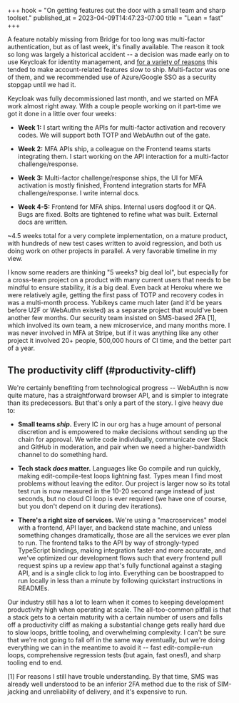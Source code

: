 +++
hook = "On getting features out the door with a small team and sharp toolset."
published_at = 2023-04-09T14:47:23-07:00
title = "Lean = fast"
+++

A feature notably missing from Bridge for too long was multi-factor authentication, but as of last week, it's finally available. The reason it took so long was largely a historical accident -- a decision was made early on to use Keycloak for identity management, and [for a variety of reasons](/atoms/gkoxmy2) this tended to make account-related features slow to ship. Multi-factor was one of them, and we recommended use of Azure/Google SSO as a security stopgap until we had it.

Keycloak was fully decommissioned last month, and we started on MFA work almost right away. With a couple people working on it part-time we got it done in a little over four weeks:

* **Week 1:** I start writing the APIs for multi-factor activation and recovery codes. We will support both TOTP and WebAuthn out of the gate.

* **Week 2:** MFA APIs ship, a colleague on the Frontend teams starts integrating them. I start working on the API interaction for a multi-factor challenge/response.

* **Week 3:** Multi-factor challenge/response ships, the UI for MFA activation is mostly finished, Frontend integration starts for MFA challenge/response. I write internal docs.

* **Week 4-5:** Frontend for MFA ships. Internal users dogfood it or QA. Bugs are fixed. Bolts are tightened to refine what was built. External docs are written.

~4.5 weeks total for a very complete implementation, on a mature product, with hundreds of new test cases written to avoid regression, and both us doing work on other projects in parallel. A very favorable timeline in my view.

I know some readers are thinking "5 weeks? big deal lol", but especially for a cross-team project on a product with many current users that needs to be mindful to ensure stability, it _is_ a big deal. Even back at Heroku where we were relatively agile, getting the first pass of TOTP and recovery codes in was a multi-month process. Yubikeys came much later (and it'd be years before U2F or WebAuthn existed) as a separate project that would've been another few months. Our security team insisted on SMS-based 2FA [1], which involved its own team, a new microservice, and many months more. I was never involved in MFA at Stripe, but if it was anything like any other project it involved 20+ people, 500,000 hours of CI time, and the better part of a year.

## The productivity cliff (#productivity-cliff)

We're certainly benefiting from technological progress -- WebAuthn is now quite mature, has a straightforward browser API, and is simpler to integrate than its predecessors. But that's only a part of the story. I give heavy due to:

* **Small teams _ship_.** Every IC in our org has a huge amount of personal discretion and is empowered to make decisions without sending up the chain for approval. We write code individually,  communicate over Slack and GitHub in moderation, and pair when we need a higher-bandwidth channel to do something hard.

* **Tech stack _does_ matter.** Languages like Go compile and run quickly, making edit-compile-test loops lightning fast. Types mean I find most problems without leaving the editor. Our project is larger now so its total test run is now measured in the 10-20 second range instead of just seconds, but no cloud CI loop is ever required (we have one of course, but you don't depend on it during dev iterations).

* **There's a right size of services.** We're using a "macroservices" model with a frontend, API layer, and backend state machine, and unless something changes dramatically, those are all the services we ever plan to run. The frontend talks to the API by way of strongly-typed TypeScript bindings, making integration faster and more accurate, and we've optimized our development flows such that every frontend pull request spins up a review app that's fully functional against a staging API, and is a single click to log into. Everything can be boostrapped to run locally in less than a minute by following quickstart instructions in READMEs.

Our industry still has a lot to learn when it comes to keeping development productivity high when operating at scale. The all-too-common pitfall is that a stack gets to a certain maturity with a certain number of users and falls off a productivity cliff as making a substantial change gets really hard due to slow loops, brittle tooling, and overwhelming complexity. I can't be sure that we're not going to fall off in the same way eventually, but we're doing everything we can in the meantime to avoid it -- fast edit-compile-run loops, comprehensive regression tests (but again, fast ones!), and sharp tooling end to end.

[1] For reasons I still have trouble understanding. By that time, SMS was already well understood to be an inferior 2FA method due to the risk of SIM-jacking and unreliability of delivery, and it's expensive to run.
